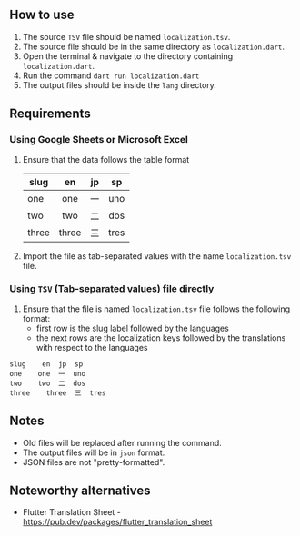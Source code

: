 ## How to use
1. The source `TSV` file should be named `localization.tsv`.
2. The source file should be in the same directory as `localization.dart`.
3. Open the terminal & navigate to the directory containing `localization.dart`.
4. Run the command `dart run localization.dart`
5. The output files should be inside the `lang` directory.

## Requirements
### Using Google Sheets or Microsoft Excel
1. Ensure that the data follows the table format

    | slug    | en    | jp | sp   |
    | ------- |:-----:|:--:|:----:|
    | one     | one   | 一 | uno  |
    | two     | two   | 二 | dos  |
    | three   | three | 三 | tres |

2. Import the file as tab-separated values with the name `localization.tsv` file.

### Using `TSV` (Tab-separated values) file directly
1. Ensure that the file is named `localization.tsv` file follows the following format:
    - first row is the slug label followed by the languages
    - the next rows are the localization keys followed by the translations with respect to the languages
```
slug    en  jp  sp
one    one  一  uno
two    two  二  dos
three    three  三  tres
```


## Notes
- Old files will be replaced after running the command.
- The output files will be in `json` format.
- JSON files are not "pretty-formatted".

## Noteworthy alternatives
- Flutter Translation Sheet - https://pub.dev/packages/flutter_translation_sheet